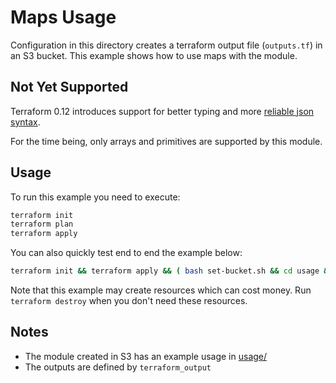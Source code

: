 # Maps Usage

Configuration in this directory creates a terraform output file (`outputs.tf`) in an S3 bucket. This example shows how to use maps with the module.

## Not Yet Supported

Terraform 0.12 introduces support for better typing and more [reliable json syntax](https://www.hashicorp.com/blog/terraform-0-12-reliable-json-syntax).

For the time being, only arrays and primitives are supported by this module.

## Usage

To run this example you need to execute:

```bash
terraform init
terraform plan
terraform apply
```

You can also quickly test end to end the example below:

```bash
terraform init && terraform apply && ( bash set-bucket.sh && cd usage && terraform init && terraform apply )
```

Note that this example may create resources which can cost money. Run `terraform destroy` when you don't need these resources.

## Notes

- The module created in S3 has an example usage in [usage/](usage/)
- The outputs are defined by `terraform_output`
